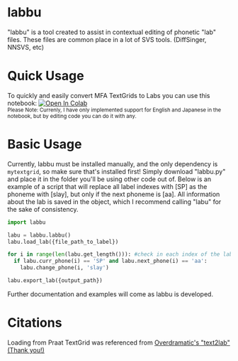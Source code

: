 # labbu
"labbu" is a tool created to assist in contextual editing of phonetic "lab" files. These files are common place in a lot of SVS tools. (DiffSinger, NNSVS, etc)
# Quick Usage
To quickly and easily convert MFA TextGrids to Labs you can use this notebook:   [![Open In Colab](https://colab.research.google.com/assets/colab-badge.svg)](https://colab.research.google.com/drive/1_U8sEel7T8QAYBi3nrwTucnG4marIfxb?usp=sharing)<br>
<sub>Please Note: Currenly, I have only implemented support for English and Japanese in the notebook, but by editing code you can do it with any.</sub>
# Basic Usage
Currently, labbu must be installed manually, and the only dependency is ```mytextgrid```, so make sure that's installed first! Simply download "labbu.py" and place it in the folder you'll be using other code out of. Below is an example of a script that will replace all label indexes with [SP] as the phoneme with [slay], but only if the next phoneme is [aa]. All information about the lab is saved in the object, which I recommend calling "labu" for the sake of consistency.
```python
import labbu

labu = labbu.labbu()
labu.load_lab({file_path_to_label})

for i in range(len(labu.get_length())): #check in each index of the lab file
  if labu.curr_phone(i) == 'SP' and labu.next_phone(i) == 'aa':
    labu.change_phone(i, 'slay')

labu.export_lab({output_path})
```
Further documentation and examples will come as labbu is developed.
# Citations
Loading from Praat TextGrid was referenced from [Overdramatic's "text2lab" (Thank you!)](https://github.com/overdramatic/text2lab)
